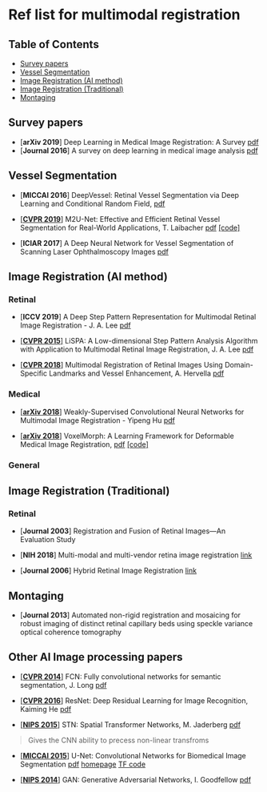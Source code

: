 # Ref list for multimodal registration
## Table of Contents
- [Survey papers](#survey-papers)
- [Vessel Segmentation](#vessel-segmentation)
- [Image Registration (AI method)](#image-registration-ai-method)
- [Image Registration (Traditional)](##image-registration-traditional)
- [Montaging](#montaging)
## Survey papers
- [**arXiv 2019**] Deep Learning in Medical Image Registration: A Survey [pdf](https://arxiv.org/pdf/1903.02026.pdf)
- [**Journal 2016**] A survey on deep learning in medical image analysis [pdf](https://arxiv.org/pdf/1702.05747.pdf)
## Vessel Segmentation
- [**MICCAI 2016**] DeepVessel: Retinal Vessel Segmentation via Deep Learning and Conditional Random Field,  [pdf](https://oar.a-star.edu.sg/jspui/bitstream/123456789/1902/3/DeepVessel%20-%20Retinal%20Vessel%20Segmentation%20via%20Deep%20Learning%20and%20Conditional%20Random%20Field.pdf)
* [[**CVPR 2019**]](https://arxiv.org/abs/1811.07738) M2U-Net: Effective and Efficient Retinal Vessel Segmentation for Real-World Applications, T. Laibacher [pdf](http://openaccess.thecvf.com/content_CVPRW_2019/papers/BIC/Laibacher_M2U-Net_Effective_and_Efficient_Retinal_Vessel_Segmentation_for_Real-World_Applications_CVPRW_2019_paper.pdf) [[code]](https://github.com/laibe/M2U-Net)
- [**ICIAR 2017**] A Deep Neural Network for Vessel Segmentation of Scanning Laser Ophthalmoscopy Images [pdf](https://agaldran.github.io/pdf/slo_vessel_segmentation.pdf)
## Image Registration (AI method)
### Retinal
- [**ICCV 2019**] A Deep Step Pattern Representation for Multimodal Retinal Image Registration - J. A. Lee [pdf](http://openaccess.thecvf.com/content_ICCV_2019/papers/Lee_A_Deep_Step_Pattern_Representation_for_Multimodal_Retinal_Image_Registration_ICCV_2019_paper.pdf)
* [[**CVPR 2015**]](https://ieeexplore.ieee.org/document/7298707) LiSPA: A Low-dimensional Step Pattern Analysis Algorithm with Application to Multimodal Retinal Image Registration, J. A. Lee [pdf](https://www.cv-foundation.org/openaccess/content_cvpr_2015/papers/Lee_A_Low-Dimensional_Step_2015_CVPR_paper.pdf)
- [[**CVPR 2018**]](https://arxiv.org/abs/1803.00951) Multimodal Registration of Retinal Images Using Domain-Specific Landmarks and Vessel Enhancement, A. Hervella [pdf](https://arxiv.org/pdf/1803.00951.pdf)
### Medical
- [[**arXiv 2018**]](https://arxiv.org/abs/1807.03361) Weakly-Supervised Convolutional Neural Networks for Multimodal Image Registration - Yipeng Hu [pdf](https://arxiv.org/ftp/arxiv/papers/1807/1807.03361.pdf)
* [[**arXiv 2018**]](https://arxiv.org/abs/1809.05231) VoxelMorph: A Learning Framework for Deformable Medical Image Registration, [pdf](https://arxiv.org/pdf/1809.05231.pdf) [[code]](https://github.com/voxelmorph/voxelmorph)
### General
## Image Registration (Traditional)
### Retinal
- [**Journal 2003**] Registration and Fusion of Retinal Images—An Evaluation Study
* [**NIH 2018**] Multi-modal and multi-vendor retina image registration [link](https://www.ncbi.nlm.nih.gov/pmc/articles/PMC5854047/)
- [**Journal 2006**] Hybrid Retinal Image Registration [link](
https://www.researchgate.net/publication/3415800_Hybrid_Retinal_Image_Registration)
## Montaging
* [**Journal 2013**] Automated non-rigid registration and mosaicing for robust imaging of distinct retinal capillary beds using speckle variance optical coherence tomography
## Other AI Image processing papers
* [[**CVPR 2014**]](https://arxiv.org/abs/1411.4038) FCN: Fully convolutional networks for semantic segmentation, J. Long [pdf](https://arxiv.org/pdf/1411.4038.pdf)
- [[**CVPR 2016**]](https://arxiv.org/abs/1512.03385) ResNet: Deep Residual Learning for Image Recognition, Kaiming He [pdf](http://openaccess.thecvf.com/content_cvpr_2016/papers/He_Deep_Residual_Learning_CVPR_2016_paper.pdf)
* [[**NIPS 2015**]](https://arxiv.org/abs/1506.02025) STN: Spatial Transformer Networks, M. Jaderberg [pdf](https://arxiv.org/pdf/1506.02025.pdf)
> Gives the CNN ability to precess non-linear transfroms
* [[**MICCAI 2015**]](https://arxiv.org/abs/1505.04597) U-Net: Convolutional Networks for Biomedical Image Segmentation [pdf](https://arxiv.org/pdf/1505.04597.pdf) [homepage](https://lmb.informatik.uni-freiburg.de/people/ronneber/u-net/) [TF code](https://github.com/jakeret/tf_unet)
- [[**NIPS 2014**]](https://arxiv.org/abs/1406.2661) GAN: Generative Adversarial Networks, I. Goodfellow [pdf](https://arxiv.org/pdf/1406.2661.pdf)